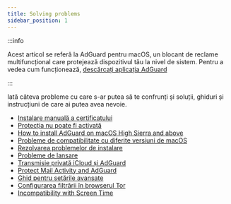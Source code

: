 ```yaml
---
title: Solving problems
sidebar_position: 1
---
```


:::info

Acest articol se referă la AdGuard pentru macOS, un blocant de reclame multifuncțional care protejează dispozitivul tău la nivel de sistem. Pentru a vedea cum funcționează, [descărcați aplicația AdGuard](https://agrd.io/download-kb-adblock)

:::

Iată câteva probleme cu care s-ar putea să te confrunți și soluții, ghiduri și instrucțiuni de care ai putea avea nevoie.

- [Instalare manuală a certificatului](/adguard-for-mac/solving-problems/manual-certificate-installation.md)
- [Protecția nu poate fi activată](/adguard-for-mac/solving-problems/protection-cannot-be-enabled.md)
- [How to install AdGuard on macOS High Sierra and above](/adguard-for-mac/solving-problems/high-sierra-compatibility.md)
- [Probleme de compatibilitate cu diferite versiuni de macOS](/adguard-for-mac/solving-problems/big-sur-issues.md)
- [Rezolvarea problemelor de instalare](/adguard-for-mac/solving-problems/installation-issues.md)
- [Probleme de lansare](/adguard-for-mac/solving-problems/launch-issues.md)
- [Transmisie privată iCloud și AdGuard](/adguard-for-mac/solving-problems/icloud-private-relay.md)
- [Protect Mail Activity and AdGuard](/adguard-for-mac/solving-problems/protect-mail-activity.md)
- [Ghid pentru setările avansate](/adguard-for-mac/solving-problems/advanced-settings.md)
- [Configurarea filtrării în browserul Tor](/adguard-for-mac/solving-problems/tor-filtering.md)
- [Incompatibility with Screen Time](/adguard-for-mac/solving-problems/screen-time-issues.md)
